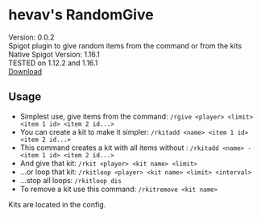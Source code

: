 # hevav's RandomGive

Version: 0.0.2<br>
Spigot plugin to give random items from the command or from the kits<br>
Native Spigot Version: 1.16.1<br>
TESTED on 1.12.2 and 1.16.1<br>
[Download](https://github.com/hevav/RandomGive/releases)

## Usage

-   Simplest use, give items from the command:
        ``/rgive <player> <limit> <item 1 id> <item 2 id...>``
-   You can create a kit to make it simpler:
        ``/rkitadd <name> <item 1 id> <item 2 id...>``
-   This command creates a kit with all items without <item n id>:
        ``/rkitadd <name> -<item 1 id> <item 2 id...>``
-   And give that kit:
        ``/rkit <player> <kit name> <limit>``
-   ...or loop that kit:
        ``/rkitloop <player> <kit name> <limit> <interval>``
-   ...stop all loops:
        ``/rkitloop dis``
-   To remove a kit use this command:
        ``/rkitremove <kit name>``
 
 Kits are located in the config.